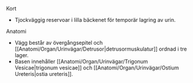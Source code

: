 Kort
- Tjockväggig reservoar i lilla bäckenet för temporär lagring av urin.

Anatomi
- Vägg består av övergångsepitel och [[Anatomi/Organ/Urinvägar/Detrusor|detrusormuskulatur]] ordnad i tre lager.
- Basen innehåller [[Anatomi/Organ/Urinvägar/Trigonum Vesicae|trigonum vesicae]] och [[Anatomi/Organ/Urinvägar/Ostium Ureteris|ostia ureteris]].
